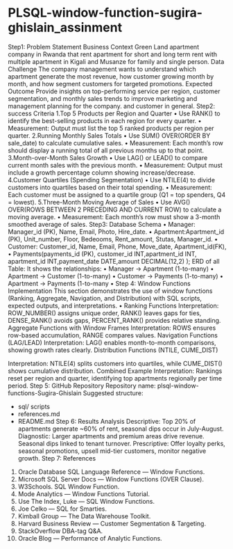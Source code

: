 # PLSQL-window-function-sugira-ghislain_assinment
Step1: Problem Statement
Business Context
Green Land apartment company in Rwanda that rent apartment for short and long term rent with multiple apartment in Kigali and Musanze for family and single person.
Data Challenge
The company management wants to understand which  apartment generate the most revenue, how customer growing month by month, and how segment customers for targeted promotions.
Expected Outcome
Provide insights on top-performing service per region, customer segmentation, and monthly sales trends to improve marketing and management planning for the company. and customer in general. 
Step2: success Criteria
1.Top 5 Products per Region and Quarter
•	Use RANK() to identify the best-selling products in each region for every quarter.
•	Measurement: Output must list the top 5 ranked products per region per quarter.
2.Running Monthly Sales Totals
•	Use SUM() OVER(ORDER BY sale_date) to calculate cumulative sales.
•	Measurement: Each month’s row should display a running total of all previous months up to that point.
3.Month-over-Month Sales Growth
•	Use LAG() or LEAD() to compare current month sales with the previous month.
•	Measurement: Output must include a growth percentage column showing increase/decrease.
4.Customer Quartiles (Spending Segmentation)
•	Use NTILE(4) to divide customers into quartiles based on their total spending.
•	Measurement: Each customer must be assigned to a quartile group (Q1 = top spenders, Q4 = lowest).
5.Three-Month Moving Average of Sales
•	Use AVG() OVER(ROWS BETWEEN 2 PRECEDING AND CURRENT ROW) to calculate a moving average.
•	Measurement: Each month’s row must show a 3-month smoothed average of sales.
Step3: Database Schema
•	Manager: Manager_id (PK), Name, Email, Photo, Hire_date.
•	Apartment:Apartment_id (PK), Unit_number, Floor, Bedeooms, Rent_amount, Stutas, Manager_id.
•	Customer: Customer_id, Name, Email, Phone, Move_date, Apartment_id(FK),
•	 Payments(payments_id (PK), customer_id INT,apartment_id INT, apartment_id INT,payment_date DATE,amount  DECIMAL(12,2) );
ERD of all Table:
It shows the relationships:
•	Manager → Apartment (1-to-many)
•	Apartment → Customer (1-to-many)
•	Customer → Payments (1-to-many)
•	Apartment → Payments (1-to-many
•	Step 4: Window Functions Implementation
This section demonstrates the use of window functions (Ranking, Aggregate, Navigation, and Distribution) with SQL scripts, expected outputs, and interpretations.
•	Ranking Functions
Interpretation: ROW_NUMBER() assigns unique order, RANK() leaves gaps for ties, DENSE_RANK() avoids gaps, PERCENT_RANK() provides relative standing.
 Aggregate Functions with Window Frames
Interpretation: ROWS ensures row-based accumulation, RANGE compares values.
Navigation Functions (LAG/LEAD)
Interpretation: LAG() enables month-to-month comparisons, showing growth rates clearly.
 Distribution Functions (NTILE, CUME_DIST)

Interpretation: NTILE(4) splits customers into quartiles, while CUME_DIST() shows cumulative distribution.
 Combined Example
Interpretation: Rankings reset per region and quarter, identifying top apartments regionally per time period.
Step 5: GitHub Repository
Repository name: plsql-window-functions-Sugira-Ghislain
Suggested structure:
- sql/ scripts
- references.md
- README.md
Step 6: Results Analysis
Descriptive: Top 20% of apartments generate ~60% of rent, seasonal dips occur in July-August.
Diagnostic: Larger apartments and premium areas drive revenue. Seasonal dips linked to tenant turnover.
Prescriptive: Offer loyalty perks, seasonal promotions, upsell mid-tier customers, monitor negative growth.
Step 7: References
1.	Oracle Database SQL Language Reference — Window Functions.
2.	Microsoft SQL Server Docs — Window Functions (OVER Clause).
3.	W3Schools. SQL Window Function.
4.	Mode Analytics — Window Functions Tutorial.
5.	Use The Index, Luke — SQL Window Functions.
6.	Joe Celko — SQL for Smarties.
7.	Kimball Group — The Data Warehouse Toolkit.
8.	Harvard Business Review — Customer Segmentation & Targeting.
9.	StackOverflow DBA-tag Q&A.
10.	Oracle Blog — Performance of Analytic Functions.

